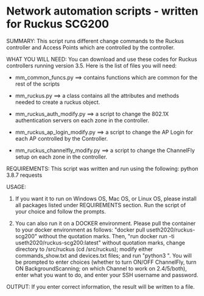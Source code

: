 # Network automation scripts - written for Ruckus SCG200

SUMMARY: This script runs different change commands to the Ruckus controller and Access Points which are controlled by the controller. 

WHAT YOU WILL NEED: You can download and use these codes for Ruckus controllers running version 3.5. Here is the list of files you will need:

- mm\_common\_funcs.py ==> contains functions which are common for the rest of the scripts

- mm\_ruckus.py ==> a class contains all the attributes and methods needed to create a ruckus object.

- mm\_ruckus\_auth\_modify.py ==> a script to change the 802.1X authentication servers on each zone in the controller.

- mm\_ruckus\_ap\_login\_modify.py ==> a script to change the AP Login for each AP controlled by the Controller.

- mm\_ruckus\_channelfly\_modify.py ==> a script to change the ChannelFly setup on each zone in the controller. 


REQUIREMENTS: This script was written and run using the following:
			python 3.8.7
			requests
			

USAGE: 
1) If you want it to run on Windows OS, Mac OS, or Linux OS, please install all packages listed under REQUIREMENTS section. Run the script of your choice and follow the prompts.

2) You can also run it on a DOCKER environment. Please pull the container to your docker environment as follows: "docker pull useth2020/ruckus-scg200" without the quotation marks. Then, "run docker run -ti useth2020/ruckus-scg200:latest" without quotation marks, change directory to /src/ruckus (cd /src/ruckus); modify either commands\_show.txt and devices.txt files; and run "python3 <choice of your script>". You will be prompted to enter choices (whether to turn ON/OFF ChannelFly, turn ON BackgroundScanning; on which Channel to work on 2.4/5/both), enter what you want to do, and enter your SSH username and password.


OUTPUT: If you enter correct information, the result will be written to a file.
